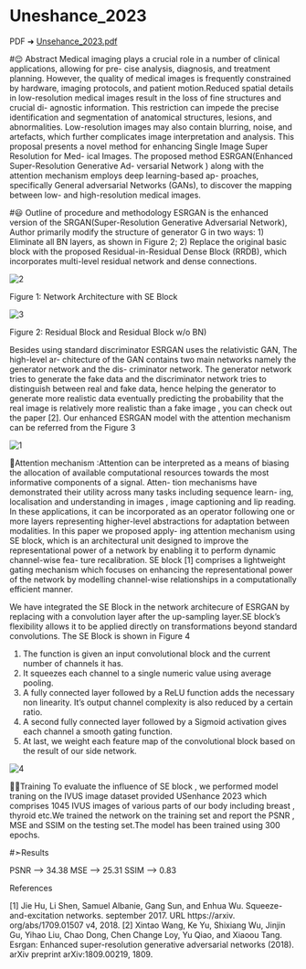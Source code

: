 # Uneshance_2023
PDF ➜ [Unsehance_2023.pdf](https://github.com/Smruti0603/Uneshance_2023/files/12482798/Unsehance_2023.pdf)

#😌 Abstract
Medical imaging plays a crucial role in a number of clinical applications, allowing for pre- cise analysis, diagnosis, and treatment planning. However, the quality of medical images is frequently constrained by hardware, imaging protocols, and patient motion.Reduced spatial details in low-resolution medical images result in the loss of fine structures and crucial di- agnostic information. This restriction can impede the precise identification and segmentation of anatomical structures, lesions, and abnormalities. Low-resolution images may also contain blurring, noise, and artefacts, which further complicates image interpretation and analysis.
This proposal presents a novel method for enhancing Single Image Super Resolution for Med- ical Images. The proposed method ESRGAN(Enhanced Super-Resolution Generative Ad- versarial Network ) along with the attention mechanism employs deep learning-based ap- proaches, specifically General adversarial Networks (GANs), to discover the mapping between low- and high-resolution medical images.



#😃 Outline of procedure and methodology
ESRGAN is the enhanced version of the SRGAN(Super-Resolution Generative Adversarial Network), Author primarily modify the structure of generator G in two ways: 1) Eliminate all BN layers, as shown in Figure 2; 2) Replace the original basic block with the proposed Residual-in-Residual Dense Block (RRDB), which incorporates multi-level residual network and dense connections.



![2](https://github.com/Smruti0603/Uneshance_2023/assets/121166411/8c1ac266-76bf-45a4-adb4-6da84407fe3b)


Figure 1: Network Architecture with SE Block


![3](https://github.com/Smruti0603/Uneshance_2023/assets/121166411/f0dd4c66-11c4-4550-b789-3d6c474547cb)


Figure 2: Residual Block and Residual Block w/o BN)



Besides using standard discriminator ESRGAN uses the relativistic GAN, The high-level ar- chitecture of the GAN contains two main networks namely the generator network and the dis- criminator network. The generator network tries to generate the fake data and the discriminator network tries to distinguish between real and fake data, hence helping the generator to generate more realistic data eventually predicting the probability that the real image is relatively more realistic than a fake image , you can check out the paper [2].
Our enhanced ESRGAN model with the attention mechanism can be referred from the Figure 3

![1](https://github.com/Smruti0603/Uneshance_2023/assets/121166411/e382277b-2b70-45d6-b63d-b4073397acde)

👀Attention mechanism :Attention can be interpreted as a means of biasing the allocation of available computational resources towards the most informative components of a signal. Atten- tion mechanisms have demonstrated their utility across many tasks including sequence learn- ing, localisation and understanding in images , image captioning and lip reading. In these applications, it can be incorporated as an operator following one or more layers representing higher-level abstractions for adaptation between modalities. In this paper we proposed apply- ing attention mechanism using SE block, which is an architectural unit designed to improve the representational power of a network by enabling it to perform dynamic channel-wise fea- ture recalibration. SE block [1] comprises a lightweight gating mechanism which focuses on enhancing the representational power of the network by modelling channel-wise relationships in a computationally efficient manner.


We have integrated the SE Block in the network architecure of ESRGAN by replacing with a convolution layer after the up-sampling layer.SE block’s flexibility allows it to be applied directly on transformations beyond standard convolutions. The SE Block is shown in Figure 4
1. The function is given an input convolutional block and the current number of channels it has.
2. It squeezes each channel to a single numeric value using average pooling.
3. A fully connected layer followed by a ReLU function adds the necessary non linearity. It’s output channel complexity is also reduced by a certain ratio.
4. A second fully connected layer followed by a Sigmoid activation gives each channel a smooth gating function.
5. At last, we weight each feature map of the convolutional block based on the result of our side network.


![4](https://github.com/Smruti0603/Uneshance_2023/assets/121166411/9f127940-8eb7-48bf-a416-380a26e19b10)


💪🏽Training
To evaluate the influence of SE block , we performed model traning on the IVUS image dataset provided USenhance 2023 which comprises 1045 IVUS images of various parts of our body including breast , thyroid etc.We trained the network on the training set and report the PSNR , MSE and SSIM on the testing set.The model has been trained using 300 epochs.

#➣Results

PSNR --> 34.38 
MSE --> 25.31 
SSIM --> 0.83

References

[1] Jie Hu, Li Shen, Samuel Albanie, Gang Sun, and Enhua Wu. Squeeze-and-excitation networks. september 2017. URL https://arxiv. org/abs/1709.01507 v4, 2018.
[2] Xintao Wang, Ke Yu, Shixiang Wu, Jinjin Gu, Yihao Liu, Chao Dong, Chen Change Loy, Yu Qiao, and Xiaoou Tang. Esrgan: Enhanced super-resolution generative adversarial networks (2018). arXiv preprint arXiv:1809.00219, 1809.




